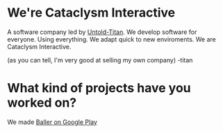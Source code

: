 # We're Cataclysm Interactive
A software company led by [Untold-Titan](https://github.com/untold-titan).
We develop software for everyone. Using everything.
We adapt quick to new enviroments.
We are Cataclysm Interactive.

(as you can tell, I'm very good at selling my own company) -titan

# What kind of projects have you worked on?

We made [Baller on Google Play](https://play.google.com/store/apps/details?id=com.PentagonGames.Baller)
